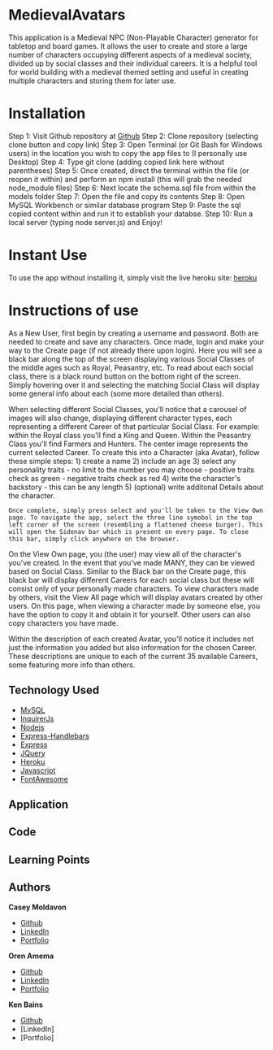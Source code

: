 # MedievalAvatars

This application is a Medieval NPC (Non-Playable Character) generator for tabletop and board games. It allows the user to create and store a large number of characters occupying different aspects of a medieval society, divided up by social classes and their individual careers. It is a helpful tool for world building with a medieval themed setting and useful in creating multiple characters and storing them for later use.


# Installation

Step 1: Visit Github repository at [Github](https://github.com/orenamema/MedievalAvatars)
Step 2: Clone repository (selecting clone button and copy link)
Step 3: Open Terminal (or Git Bash for Windows users) in the location you wish to copy the app files to
(I personally use Desktop)
Step 4: Type git clone (adding copied link here without parentheses)
Step 5: Once created, direct the terminal within the file (or reopen it within) and perform an npm install
(this will grab the needed node_module files)
Step 6: Next locate the schema.sql file from within the models folder
Step 7: Open the file and copy its contents
Step 8: Open MySQL Workbench or similar database program
Step 9: Paste the sql copied content within and run it to establish your databse.
Step 10: Run a local server (typing node server.js) and Enjoy!


# Instant Use

To use the app without installing it, simply visit the live heroku site: [heroku](https://radiant-plateau-35150.herokuapp.com/)


# Instructions of use

As a New User, first begin by creating a username and password. Both are needed to create and save any characters. Once made, login and make your way to the Create page (if not already there upon login). Here you will see a black bar along the top of the screen displaying various Social Classes of the middle ages such as Royal, Peasantry, etc. To read about each social class, there is a black round button on the bottom right of the screen. Simply hovering over it and selecting the matching Social Class will display some general info about each (some more detailed than others).

When selecting different Social Classes, you'll notice that a carousel of images will also change, displaying different character types, each representing a different Career of that particular Social Class. For example: within the Royal class you'll find a King and Queen. Within the Peasantry Class you'll find Farmers and Hunters. The center image represents the current selected Career. To create this into a Character (aka Avatar), follow these simple steps:
    1) create a name
    2) include an age
    3) select any personality traits
    - no limit to the number you may choose
    - positive traits check as green
    - negative traits check as red
    4) write the character's backstory
    - this can be any length
    5) (optional) write additonal Details about the character.

    Once complete, simply press select and you'll be taken to the View Own page. To navigate the app, select the three line symobol in the top left corner of the screen (resembling a flattened cheese burger). This will open the Sidenav bar which is present on every page. To close this bar, simply click anywhere on the browser.

On the View Own page, you (the user) may view all of the character's you've created. In the event that you've made MANY, they can be viewed based on Social Class. Similar to the Black bar on the Create page, this black bar will display different Careers for each social class but these will consist only of your personally made characters. To view characters made by others, visit the View All page which will display avatars created by other users. On this page, when viewing a character made by someone else, you have the option to copy it and obtain it for yourself. Other users can also copy characters you have made.

Within the description of each created Avatar, you'll notice it includes not just the information you added but also information for the chosen Career. These descriptions are unique to each of the current 35 available Careers, some featuring more info than others.


## Technology Used

* [MySQL](https://www.npmjs.com/package/mysql)
* [InquirerJs](https://www.npmjs.com/package/inquirer/v/0.2.3)
* [Nodejs](https://nodejs.org/en/)
* [Express-Handlebars](https://www.npmjs.com/package/express-handlebars)
* [Express](https://www.npmjs.com/package/express)
* [JQuery](https://www.npmjs.com/package/jquery)
* [Heroku](https://www.heroku.com)
* [Javascript](https://www.w3schools.com/js)
* [FontAwesome](https://fontawesome.com/)


## Application


## Code


## Learning Points


## Authors

**Casey Moldavon**

* [Github](https://github.com/casey-moldavon)
* [LinkedIn](https://www.linkedin.com/in/casey-moldavon-442a1761/)
* [Portfolio](https://casey-moldavon.github.io/updated-portfolio-page/)

**Oren Amema**

* [Github](https://github.com/orenamema)
* [LinkedIn](https://www.linkedin.com/in/oren-amematekpo-b7a12b13)
* [Portfolio](https://orenamema.github.io/UpdatedPortfolio/)

**Ken Bains**

* [Github](https://github.com/ken_bains)
* [LinkedIn]
* [Portfolio]

